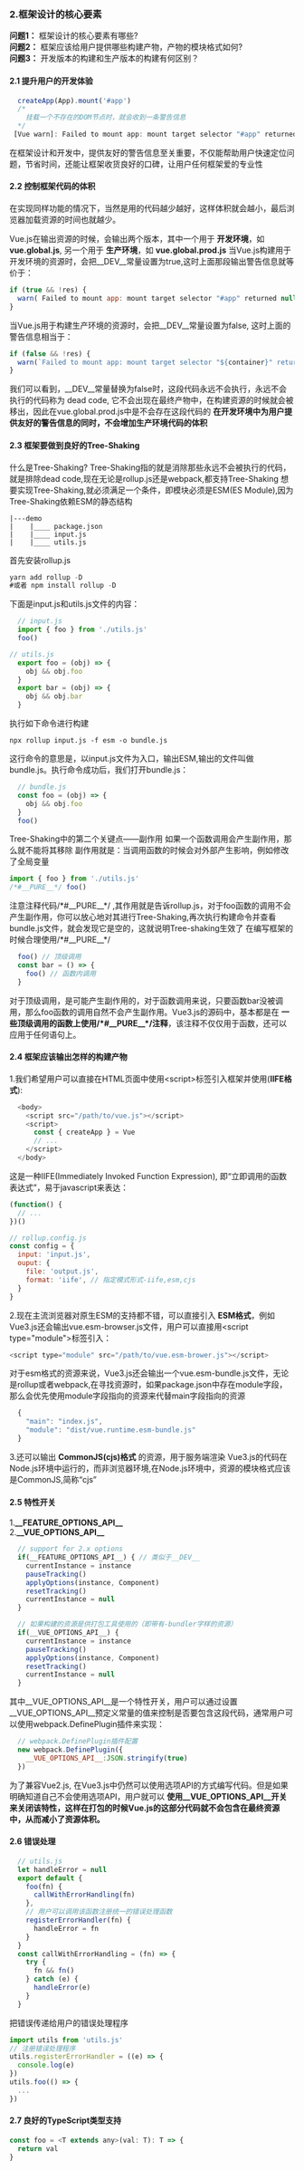 <!--
 * @Description: 框架设计的核心要素
 * @version: 1.0
 * @Author: renyong
 * @Date: 2022-07-02 14:44:24
 * @LastEditors: renyong
 * @LastEditTime: 2022-07-02 17:20:19
-->
### 2.框架设计的核心要素
__问题1：__ 框架设计的核心要素有哪些?  
__问题2：__ 框架应该给用户提供哪些构建产物，产物的模块格式如何?  
__问题3：__ 开发版本的构建和生产版本的构建有何区别？  

#### 2.1 提升用户的开发体验
```javascript
  createApp(App).mount('#app')
  /* 
    挂载一个不存在的DOM节点时，就会收到一条警告信息
  */
 [Vue warn]: Failed to mount app: mount target selector "#app" returned null
```
在框架设计和开发中，提供友好的警告信息至关重要，不仅能帮助用户快速定位问题，节省时间，还能让框架收货良好的口碑，让用户任何框架爱的专业性

#### 2.2 控制框架代码的体积
在实现同样功能的情况下，当然是用的代码越少越好，这样体积就会越小，最后浏览器加载资源的时间也就越少。

Vue.js在输出资源的时候，会输出两个版本，其中一个用于 __开发环境__，如 __vue.global.js__, 另一个用于 __生产环境__，如 __vue.global.prod.js__
当Vue.js构建用于开发环境的资源时，会把__DEV__常量设置为true,这时上面那段输出警告信息就等价于：
```javascript
if (true && !res) {
  warn( Failed to mount app: mount target selector "#app" returned null)
}
```
当Vue.js用于构建生产环境的资源时，会把__DEV__常量设置为false, 这时上面的警告信息相当于：
```javascript
if (false && !res) {
  warn(`Failed to mount app: mount target selector "${container}" returned null.`)
}
```
我们可以看到，__DEV__常量替换为false时，这段代码永远不会执行，永远不会执行的代码称为 dead code, 它不会出现在最终产物中，在构建资源的时候就会被移出，因此在vue.global.prod.js中是不会存在这段代码的
__在开发环境中为用户提供友好的警告信息的同时，不会增加生产环境代码的体积__

#### 2.3 框架要做到良好的Tree-Shaking
什么是Tree-Shaking? 
Tree-Shaking指的就是消除那些永远不会被执行的代码，就是排除dead code,现在无论是rollup.js还是webpack,都支持Tree-Shaking
想要实现Tree-Shaking,就必须满足一个条件，即模块必须是ESM(ES Module),因为Tree-Shaking依赖ESM的静态结构
```
|---demo
|    |____ package.json
|    |____ input.js
|    |____ utils.js
```
首先安装rollup.js
```javascript
yarn add rollup -D
#或者 npm install rollup -D
```
下面是input.js和utils.js文件的内容：
```javascript
  // input.js
  import { foo } from './utils.js'
  foo()
```
```javascript
// utils.js
  export foo = (obj) => {
    obj && obj.foo
  }
  export bar = (obj) => {
    obj && obj.bar
  }
```
执行如下命令进行构建
```
npx rollup input.js -f esm -o bundle.js
```
这行命令的意思是，以input.js文件为入口，输出ESM,输出的文件叫做bundle.js。执行命令成功后，我们打开bundle.js：
```javascript
  // bundle.js
  const foo = (obj) => {
    obj && obj.foo
  }
  foo()
```
Tree-Shaking中的第二个关键点——副作用
如果一个函数调用会产生副作用，那么就不能将其移除
副作用就是：当调用函数的时候会对外部产生影响，例如修改了全局变量
```javascript
import { foo } from './utils.js'
/*#__PURE__*/ foo()
```
注意注释代码\/\*\#\_\_PURE\_\_\*\/ ,其作用就是告诉rollup.js，对于foo函数的调用不会产生副作用，你可以放心地对其进行Tree-Shaking,再次执行构建命令并查看bundle.js文件，就会发现它是空的，这就说明Tree-shaking生效了
在编写框架的时候合理使用\/\*\#\_\_PURE\_\_\*\/
```javascript
  foo() // 顶级调用
  const bar = () => {
    foo() // 函数内调用
  }
```
对于顶级调用，是可能产生副作用的，对于函数调用来说，只要函数bar没被调用，那么foo函数的调用自然不会产生副作用。Vue3.js的源码中，基本都是在 __一些顶级调用的函数上使用\/\*\#\_\_PURE\_\_\*\/注释__，该注释不仅仅用于函数，还可以应用于任何语句上。

#### 2.4 框架应该输出怎样的构建产物
1.我们希望用户可以直接在HTML页面中使用<script\>标签引入框架并使用(__IIFE格式__):
```javascript
  <body>
    <script src="/path/to/vue.js"></script>
    <script>
      const { createApp } = Vue
      // ...
    </script>
  </body>
```
这是一种IIFE(Immediately Invoked Function Expression), 即“立即调用的函数表达式”，易于javascript来表达：
```javascript
(function() {
  // ...
})()
```
```javascript
// rollup.config.js
const config = {
  input: 'input.js',
  ouput: {
    file: 'output.js',
    format: 'iife', // 指定模式形式-iife,esm,cjs
  }
}

```
2.现在主流浏览器对原生ESM的支持都不错，可以直接引入 __ESM格式__，例如Vue3.js还会输出vue.esm-browser.js文件，用户可以直接用<script type="module"\>标签引入：
```javascript
<script type="module" src="/path/to/vue.esm-brower.js"></script>
```
对于esm格式的资源来说，Vue3.js还会输出一个vue.esm-bundle.js文件，无论是rollup或者webpack,在寻找资源时，如果package.json中存在module字段，那么会优先使用module字段指向的资源来代替main字段指向的资源
```javascript
  {
    "main": "index.js",
    "module": "dist/vue.runtime.esm-bundle.js"
  }
```
3.还可以输出 __CommonJS(cjs)格式__ 的资源，用于服务端渲染
Vue3.js的代码在Node.js环境中运行的，而非浏览器环境,在Node.js环境中，资源的模块格式应该是CommonJS,简称“cjs”

#### 2.5 特性开关
1.__\_\_FEATURE_OPTIONS_API\_\___  
2.__\_\_VUE_OPTIONS_API\_\___

```javascript
  // support for 2.x options
  if(__FEATURE_OPTIONS_API__) { // 类似于__DEV__
    currentInstance = instance
    pauseTracking()
    applyOptions(instance, Component)
    resetTracking()
    currentInstance = null
  }

  // 如果构建的资源是供打包工具使用的（即带有-bundler字样的资源）
  if(__VUE_OPTIONS_API__) {
    currentInstance = instance
    pauseTracking()
    applyOptions(instance, Component)
    resetTracking()
    currentInstance = null
  }
```
其中\_\_VUE_OPTIONS_API\_\_是一个特性开关，用户可以通过设置\_\_VUE_OPTIONS_API\_\_预定义常量的值来控制是否要包含这段代码，通常用户可以使用webpack.DefinePlugin插件来实现：
```javascript
  // webpack.DefinePlugin插件配置
  new webpack.DefinePlugin({
    __VUE_OPTIONS_API__:JSON.stringify(true)
  })
```
为了兼容Vue2.js, 在Vue3.js中仍然可以使用选项API的方式编写代码。但是如果明确知道自己不会使用选项API，用户就可以 __使用__VUE_OPTIONS_API__开关来关闭该特性，这样在打包的时候Vue.js的这部分代码就不会包含在最终资源中，从而减小了资源体积。__

#### 2.6 错误处理

```javascript
  // utils.js
  let handleError = null
  export default {
    foo(fn) {
      callWithErrorHandling(fn)
    },
    // 用户可以调用该函数注册统一的错误处理函数
    registerErrorHandler(fn) {
      handleError = fn
    }
  }
  const callWithErrorHandling = (fn) => {
    try {
      fn && fn()
    } catch (e) {
      handleError(e)
    }
  }
```
把错误传递给用户的错误处理程序
```javascript
import utils from 'utils.js'
// 注册错误处理程序
utils.registerErrorHandler = ((e) => {
  console.log(e)
})
utils.foo(() => {
  ...
})
```
#### 2.7 良好的TypeScript类型支持
```javascript
const foo = <T extends any>(val: T): T => {
  return val
}
```